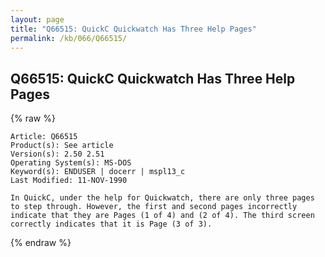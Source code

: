 ```yaml
---
layout: page
title: "Q66515: QuickC Quickwatch Has Three Help Pages"
permalink: /kb/066/Q66515/
---
```


## Q66515: QuickC Quickwatch Has Three Help Pages

{% raw %}

	Article: Q66515
	Product(s): See article
	Version(s): 2.50 2.51
	Operating System(s): MS-DOS
	Keyword(s): ENDUSER | docerr | mspl13_c
	Last Modified: 11-NOV-1990
	
	In QuickC, under the help for Quickwatch, there are only three pages
	to step through. However, the first and second pages incorrectly
	indicate that they are Pages (1 of 4) and (2 of 4). The third screen
	correctly indicates that it is Page (3 of 3).

{% endraw %}
